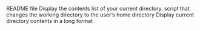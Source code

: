 README file
Display the contents list of your current directory.
script that changes the working directory to the user’s home directory
Display current directory contents in a long format

